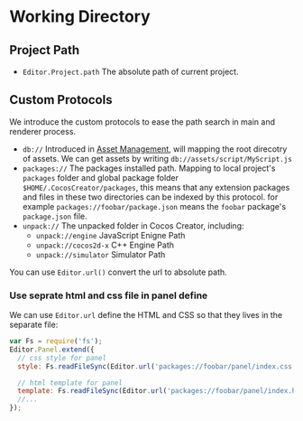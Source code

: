 # Working Directory

## Project Path

- `Editor.Project.path` The absolute path of current project.

## Custom Protocols

We introduce the custom protocols to ease the path search in main and renderer process.

- `db://` Introduced in [Asset Management](asset-management.md), will mapping the root direcotry of assets. We can get assets by writing `db://assets/script/MyScript.js`
- `packages://` The packages installed path. Mapping to local project's `packages` folder and global package folder `$HOME/.CocosCreator/packages`, this means that any extension packages and files in these two directories can be indexed by this protocol. for example `packages://foobar/package.json` means the `foobar` package's `package.json` file.
- `unpack://` The unpacked folder in Cocos Creator, including:
  - `unpack://engine` JavaScript Enigne Path
  - `unpack://cocos2d-x` C++ Engine Path
  - `unpack://simulator` Simulator Path

You can use `Editor.url()` convert the url to absolute path.

### Use seprate html and css file in panel define

We can use `Editor.url` define the HTML and CSS so that they lives in the separate file:

```js
var Fs = require('fs');
Editor.Panel.extend({
  // css style for panel
  style: Fs.readFileSync(Editor.url('packages://foobar/panel/index.css', 'utf8')),

  // html template for panel
  template: Fs.readFileSync(Editor.url('packages://foobar/panel/index.html', 'utf8')),
  //...
});
```